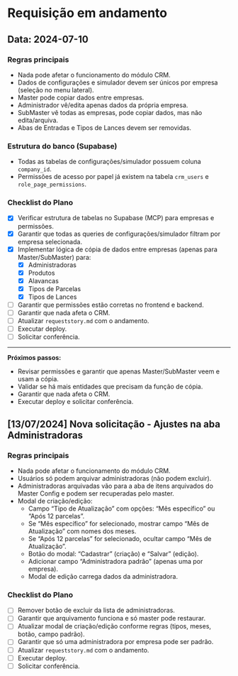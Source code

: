 # Requisição em andamento

## Data: 2024-07-10

### Regras principais
- Nada pode afetar o funcionamento do módulo CRM.
- Dados de configurações e simulador devem ser únicos por empresa (seleção no menu lateral).
- Master pode copiar dados entre empresas.
- Administrador vê/edita apenas dados da própria empresa.
- SubMaster vê todas as empresas, pode copiar dados, mas não edita/arquiva.
- Abas de Entradas e Tipos de Lances devem ser removidas.

### Estrutura do banco (Supabase)
- Todas as tabelas de configurações/simulador possuem coluna `company_id`.
- Permissões de acesso por papel já existem na tabela `crm_users` e `role_page_permissions`.

### Checklist do Plano
- [x] Verificar estrutura de tabelas no Supabase (MCP) para empresas e permissões.
- [x] Garantir que todas as queries de configurações/simulador filtram por empresa selecionada.
- [x] Implementar lógica de cópia de dados entre empresas (apenas para Master/SubMaster) para:
  - [x] Administradoras
  - [x] Produtos
  - [x] Alavancas
  - [x] Tipos de Parcelas
  - [x] Tipos de Lances
- [ ] Garantir que permissões estão corretas no frontend e backend.
- [ ] Garantir que nada afeta o CRM.
- [ ] Atualizar `requeststory.md` com o andamento.
- [ ] Executar deploy.
- [ ] Solicitar conferência.

---

**Próximos passos:**
- Revisar permissões e garantir que apenas Master/SubMaster veem e usam a cópia.
- Validar se há mais entidades que precisam da função de cópia.
- Garantir que nada afeta o CRM.
- Executar deploy e solicitar conferência. 

## [13/07/2024] Nova solicitação - Ajustes na aba Administradoras

### Regras principais
- Nada pode afetar o funcionamento do módulo CRM.
- Usuários só podem arquivar administradoras (não podem excluir).
- Administradoras arquivadas vão para a aba de itens arquivados do Master Config e podem ser recuperadas pelo master.
- Modal de criação/edição:
  - Campo “Tipo de Atualização” com opções: “Mês específico” ou “Após 12 parcelas”.
  - Se “Mês específico” for selecionado, mostrar campo “Mês de Atualização” com nomes dos meses.
  - Se “Após 12 parcelas” for selecionado, ocultar campo “Mês de Atualização”.
  - Botão do modal: “Cadastrar” (criação) e “Salvar” (edição).
  - Adicionar campo “Administradora padrão” (apenas uma por empresa).
  - Modal de edição carrega dados da administradora.

### Checklist do Plano
- [ ] Remover botão de excluir da lista de administradoras.
- [ ] Garantir que arquivamento funciona e só master pode restaurar.
- [ ] Atualizar modal de criação/edição conforme regras (tipos, meses, botão, campo padrão).
- [ ] Garantir que só uma administradora por empresa pode ser padrão.
- [ ] Atualizar `requeststory.md` com o andamento.
- [ ] Executar deploy.
- [ ] Solicitar conferência. 